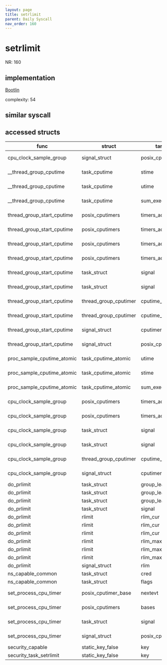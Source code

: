 ```yaml
---
layout: page
title: setrlimit
parent: Daily Syscall
nav_order: 160
---
```

        

# setrlimit
NR: 160

## implementation
[Bootlin](https://elixir.bootlin.com/linux/v6.14.7/source/kernel/sys.c#L1742)

complexity: 54


## similar syscall


## accessed structs

|func|struct|target|location|has_read|has_write|
|--|--|--|--|--|--|
|cpu_clock_sample_group|signal_struct|posix_cputimers|https://elixir.bootlin.com/linux/v6.14.7/source/kernel/time/posix-cpu-timers.c#L343|false|false|
|__thread_group_cputime|task_cputime|stime|https://elixir.bootlin.com/linux/v6.14.7/source/kernel/time/posix-cpu-timers.c#L331|true|true|
|__thread_group_cputime|task_cputime|utime|https://elixir.bootlin.com/linux/v6.14.7/source/kernel/time/posix-cpu-timers.c#L331|true|true|
|__thread_group_cputime|task_cputime|sum_exec_runtime|https://elixir.bootlin.com/linux/v6.14.7/source/kernel/time/posix-cpu-timers.c#L331|true|true|
|thread_group_start_cputime|posix_cputimers|timers_active|https://elixir.bootlin.com/linux/v6.14.7/source/kernel/time/posix-cpu-timers.c#L321|true|true|
|thread_group_start_cputime|posix_cputimers|timers_active|https://elixir.bootlin.com/linux/v6.14.7/source/kernel/time/posix-cpu-timers.c#L303|true|true|
|thread_group_start_cputime|posix_cputimers|timers_active|https://elixir.bootlin.com/linux/v6.14.7/source/kernel/time/posix-cpu-timers.c#L321|false|false|
|thread_group_start_cputime|posix_cputimers|timers_active|https://elixir.bootlin.com/linux/v6.14.7/source/kernel/time/posix-cpu-timers.c#L303|false|false|
|thread_group_start_cputime|task_struct|signal|https://elixir.bootlin.com/linux/v6.14.7/source/kernel/time/posix-cpu-timers.c#L298|true|true|
|thread_group_start_cputime|task_struct|signal|https://elixir.bootlin.com/linux/v6.14.7/source/kernel/time/posix-cpu-timers.c#L297|true|true|
|thread_group_start_cputime|thread_group_cputimer|cputime_atomic|https://elixir.bootlin.com/linux/v6.14.7/source/kernel/time/posix-cpu-timers.c#L323|false|false|
|thread_group_start_cputime|thread_group_cputimer|cputime_atomic|https://elixir.bootlin.com/linux/v6.14.7/source/kernel/time/posix-cpu-timers.c#L312|false|false|
|thread_group_start_cputime|signal_struct|cputimer|https://elixir.bootlin.com/linux/v6.14.7/source/kernel/time/posix-cpu-timers.c#L297|false|false|
|thread_group_start_cputime|signal_struct|posix_cputimers|https://elixir.bootlin.com/linux/v6.14.7/source/kernel/time/posix-cpu-timers.c#L298|false|false|
|proc_sample_cputime_atomic|task_cputime_atomic|utime|https://elixir.bootlin.com/linux/v6.14.7/source/kernel/time/posix-cpu-timers.c#L234|false|false|
|proc_sample_cputime_atomic|task_cputime_atomic|stime|https://elixir.bootlin.com/linux/v6.14.7/source/kernel/time/posix-cpu-timers.c#L235|false|false|
|proc_sample_cputime_atomic|task_cputime_atomic|sum_exec_runtime|https://elixir.bootlin.com/linux/v6.14.7/source/kernel/time/posix-cpu-timers.c#L236|false|false|
|cpu_clock_sample_group|posix_cputimers|timers_active|https://elixir.bootlin.com/linux/v6.14.7/source/kernel/time/posix-cpu-timers.c#L346|true|true|
|cpu_clock_sample_group|posix_cputimers|timers_active|https://elixir.bootlin.com/linux/v6.14.7/source/kernel/time/posix-cpu-timers.c#L346|false|false|
|cpu_clock_sample_group|task_struct|signal|https://elixir.bootlin.com/linux/v6.14.7/source/kernel/time/posix-cpu-timers.c#L343|true|true|
|cpu_clock_sample_group|task_struct|signal|https://elixir.bootlin.com/linux/v6.14.7/source/kernel/time/posix-cpu-timers.c#L342|true|true|
|cpu_clock_sample_group|thread_group_cputimer|cputime_atomic|https://elixir.bootlin.com/linux/v6.14.7/source/kernel/time/posix-cpu-timers.c#L352|false|false|
|cpu_clock_sample_group|signal_struct|cputimer|https://elixir.bootlin.com/linux/v6.14.7/source/kernel/time/posix-cpu-timers.c#L342|false|false|
|do_prlimit|task_struct|group_leader|https://elixir.bootlin.com/linux/v6.14.7/source/kernel/sys.c#L1523|true|true|
|do_prlimit|task_struct|group_leader|https://elixir.bootlin.com/linux/v6.14.7/source/kernel/sys.c#L1504|true|true|
|do_prlimit|task_struct|group_leader|https://elixir.bootlin.com/linux/v6.14.7/source/kernel/sys.c#L1486|true|true|
|do_prlimit|task_struct|signal|https://elixir.bootlin.com/linux/v6.14.7/source/kernel/sys.c#L1485|true|true|
|do_prlimit|rlimit|rlim_cur|https://elixir.bootlin.com/linux/v6.14.7/source/kernel/sys.c#L1523|true|true|
|do_prlimit|rlimit|rlim_cur|https://elixir.bootlin.com/linux/v6.14.7/source/kernel/sys.c#L1512|true|true|
|do_prlimit|rlimit|rlim_cur|https://elixir.bootlin.com/linux/v6.14.7/source/kernel/sys.c#L1477|true|true|
|do_prlimit|rlimit|rlim_max|https://elixir.bootlin.com/linux/v6.14.7/source/kernel/sys.c#L1492|true|true|
|do_prlimit|rlimit|rlim_max|https://elixir.bootlin.com/linux/v6.14.7/source/kernel/sys.c#L1480|true|true|
|do_prlimit|rlimit|rlim_max|https://elixir.bootlin.com/linux/v6.14.7/source/kernel/sys.c#L1477|true|true|
|do_prlimit|signal_struct|rlim|https://elixir.bootlin.com/linux/v6.14.7/source/kernel/sys.c#L1485|false|false|
|ns_capable_common|task_struct|cred|https://elixir.bootlin.com/linux/v6.14.7/source/kernel/capability.c#L358|true|true|
|ns_capable_common|task_struct|flags|https://elixir.bootlin.com/linux/v6.14.7/source/kernel/capability.c#L360|true|true|
|set_process_cpu_timer|posix_cputimer_base|nextevt|https://elixir.bootlin.com/linux/v6.14.7/source/kernel/time/posix-cpu-timers.c#L1437|false|false|
|set_process_cpu_timer|posix_cputimers|bases|https://elixir.bootlin.com/linux/v6.14.7/source/kernel/time/posix-cpu-timers.c#L1437|false|false|
|set_process_cpu_timer|task_struct|signal|https://elixir.bootlin.com/linux/v6.14.7/source/kernel/time/posix-cpu-timers.c#L1437|true|true|
|set_process_cpu_timer|signal_struct|posix_cputimers|https://elixir.bootlin.com/linux/v6.14.7/source/kernel/time/posix-cpu-timers.c#L1437|true|true|
|security_capable|static_key_false|key|https://elixir.bootlin.com/linux/v6.14.7/source/security/security.c#L1142|false|false|
|security_task_setrlimit|static_key_false|key|https://elixir.bootlin.com/linux/v6.14.7/source/security/security.c#L3614|false|false|
